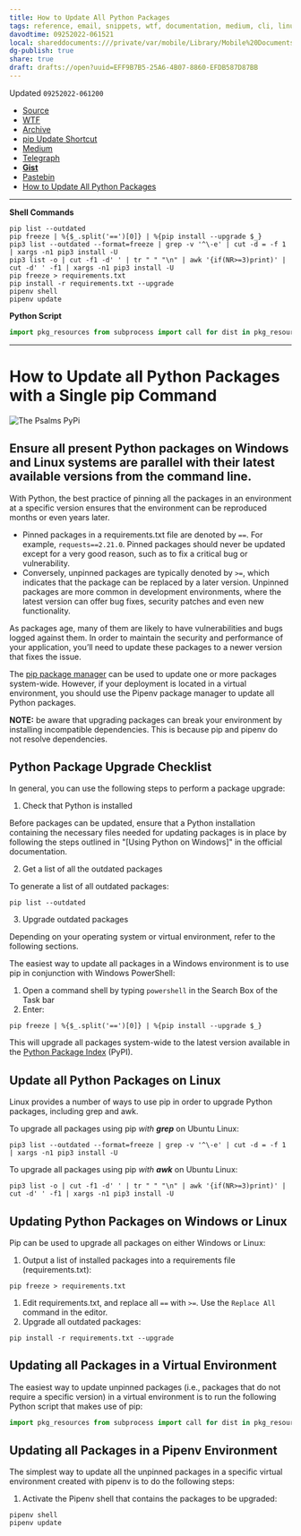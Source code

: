 ```yaml
---
title: How to Update All Python Packages
tags: reference, email, snippets, wtf, documentation, medium, cli, linux
davodtime: 09252022-061521
local: shareddocuments:///private/var/mobile/Library/Mobile%20Documents/iCloud~md~obsidian/Documents/OBSHIDDIAN/drafts/EFF9B7B5-25A6-4B07-8860-EFDB587D87BB.md
dg-publish: true
share: true
draft: drafts://open?uuid=EFF9B7B5-25A6-4B07-8860-EFDB587D87BB
---
```

Updated `09252022-061200`

- [Source](https://www.activestate.com/resources/quick-reads/how-to-update-all-python-packages/)
- [WTF](https://davidblue.wtf/drafts/EFF9B7B5-25A6-4B07-8860-EFDB587D87BB.html)
- [Archive](http://web.archive.org/web/20220925091221/https://www.activestate.com/resources/quick-reads/how-to-update-all-python-packages/)
- [pip Update Shortcut](drafts://open?uuid=84F3BCEE-4BA4-43B3-A85E-45EA8410FA19)
- [Medium](https://medium.com/handset/how-to-update-all-python-packages-with-a-single-pip-command-dc0657f0dc7d)
- [Telegraph](https://telegra.ph/How-to-Update-all-Python-Packages-with-a-Single-pip-Command-09-25)
- [**Gist**](https://gist.github.com/extratone/e1cc5b3053573aa5ca4e41468470c3cb)
- [Pastebin](https://pastebin.com/RJNvuhi9)
- [How to Update All Python Packages](https://chaff.writeas.com/how-to-update-all-python-packages)

---

<script src="https://gist.github.com/extratone/e1cc5b3053573aa5ca4e41468470c3cb.js"></script>

**Shell Commands**

```shell
pip list --outdated
pip freeze | %{$_.split('==')[0]} | %{pip install --upgrade $_}
pip3 list --outdated --format=freeze | grep -v '^\-e' | cut -d = -f 1 | xargs -n1 pip3 install -U
pip3 list -o | cut -f1 -d' ' | tr " " "\n" | awk '{if(NR>=3)print)' | cut -d' ' -f1 | xargs -n1 pip3 install -U
pip freeze > requirements.txt
pip install -r requirements.txt --upgrade
pipenv shell
pipenv update
```

**Python Script**

```python
import pkg_resources from subprocess import call for dist in pkg_resources.working_set:     call("python -m pip install --upgrade " + dist.<projectname>, shell=True)
```

---

# How to Update all Python Packages with a Single pip Command

![The Psalms PyPi](https://user-images.githubusercontent.com/43663476/192139585-4ab7baac-b9c3-4ab4-a334-3eea9e9a85df.png)

## Ensure all present Python packages on Windows and Linux systems are parallel with their latest available versions from the command line.

With Python, the best practice of pinning all the packages in an environment at a specific version ensures that the environment can be reproduced months or even years later.

- Pinned packages in a requirements.txt file are denoted by `==`. For example, `requests==2.21.0`. Pinned packages should never be updated except for a very good reason, such as to fix a critical bug or vulnerability.
- Conversely, unpinned packages are typically denoted by `>=`, which indicates that the package can be replaced by a later version. Unpinned packages are more common in development environments, where the latest version can offer bug fixes, security patches and even new functionality.

As packages age, many of them are likely to have vulnerabilities and bugs logged against them. In order to maintain the security and performance of your application, you’ll need to update these packages to a newer version that fixes the issue.

The [pip package manager](https://pip.pypa.io/en/stable/ "pip Documentation") can be used to update one or more packages system-wide. However, if your deployment is located in a virtual environment, you should use the Pipenv package manager to update all Python packages. 

**NOTE:** be aware that upgrading packages can break your environment by installing incompatible dependencies. This is because pip and pipenv do not resolve dependencies.

## Python Package Upgrade Checklist

In general, you can use the following steps to perform a package upgrade:

1. Check that Python is installed

Before packages can be updated, ensure that a Python installation containing the necessary files needed for updating packages is in place by following the steps outlined in "[Using Python on Windows]" in the official documentation.

2. Get a list of all the outdated packages

To generate a list of all outdated packages:

```shell
pip list --outdated
```

3. Upgrade outdated packages

Depending on your operating system or virtual environment, refer to the following sections.

The easiest way to update all packages in a Windows environment is to use pip in conjunction with Windows PowerShell:

1. Open a command shell by typing `powershell` in the Search Box of the Task bar
2. Enter:

```shell
pip freeze | %{$_.split('==')[0]} | %{pip install --upgrade $_}

```

This will upgrade all packages system-wide to the latest version available in the [Python Package Index](https://pypi.org "Python Package Index") (PyPI).

## Update all Python Packages on Linux

Linux provides a number of ways to use pip in order to upgrade Python packages, including grep and awk.

To upgrade all packages using pip _with **grep**_ on Ubuntu Linux:

```shell
pip3 list --outdated --format=freeze | grep -v '^\-e' | cut -d = -f 1 | xargs -n1 pip3 install -U
```

To upgrade all packages using pip _with **awk**_ on Ubuntu Linux:

```shell
pip3 list -o | cut -f1 -d' ' | tr " " "\n" | awk '{if(NR>=3)print)' | cut -d' ' -f1 | xargs -n1 pip3 install -U
```

## Updating Python Packages on Windows or Linux

Pip can be used to upgrade all packages on either Windows or Linux:

1. Output a list of installed packages into a requirements file (requirements.txt):

```shell
pip freeze > requirements.txt
```

1. Edit requirements.txt, and replace all `==` with `>=`. Use the `Replace All` command in the editor.
2. Upgrade all outdated packages:

```shell
pip install -r requirements.txt --upgrade
```

## Updating all Packages in a Virtual Environment

The easiest way to update unpinned packages (i.e., packages that do not require a specific version) in a virtual environment is to run the following Python script that makes use of pip:

```python
import pkg_resources from subprocess import call for dist in pkg_resources.working_set:     call("python -m pip install --upgrade " + dist.<projectname>, shell=True)
```

## Updating all Packages in a Pipenv Environment

The simplest way to update all the unpinned packages in a specific virtual environment created with pipenv is to do the following steps:

1. Activate the Pipenv shell that contains the packages to be upgraded:

```shell
pipenv shell
pipenv update
```
